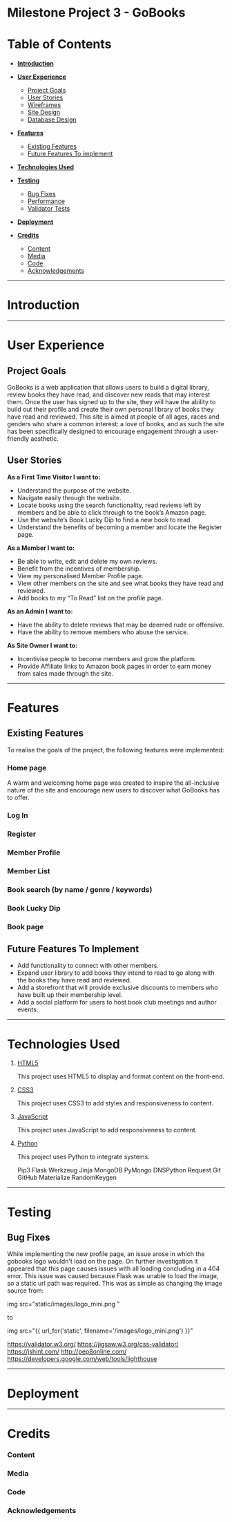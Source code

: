 # Milestone Project 3 - GoBooks

# Table of Contents

 - [**Introduction**](#introduction)

 - [**User Experience**](#user-experience)
    - [Project Goals](#project-goals)
    - [User Stories](#user-stories)
    - [Wireframes](#wireframes)
    - [Site Design](#site-design)
    - [Database Design](#database-design)

 - [**Features**](#features)
    - [Existing Features](#existing-features)
    - [Future Features To implement](#future-features-to-implement)

 - [**Technologies Used**](#technologies-used)

 - [**Testing**](#testing)
    - [Bug Fixes](#bug-fixes)
    - [Performance](#performance)
    - [Validator Tests](#validator-tests)

 - [**Deployment**](#deployment)

 - [**Credits**](#credits)
    - [Content](#content)
    - [Media](#media)
    - [Code](#code)
    - [Acknowledgements](#acknowledgements)

---

# Introduction


---

# User Experience

## Project Goals
GoBooks is a web application that allows users to build a digital library, review books they have read, and discover new reads that may interest them. 
Once the user has signed up to the site, they will have the ability to build out their profile and create their own personal library of books they have read and reviewed.
This site is aimed at people of all ages, races and genders who share a common interest: a love of books, and as such the site has been specifically designed to 
encourage engagement through a user-friendly aesthetic. 


## User Stories

**As a First Time Visitor I want to:**
* Understand the purpose of the website.
* Navigate easily through the website.
* Locate books using the search functionality, read reviews left by members and be able to click through to the book’s Amazon page.
* Use the website’s Book Lucky Dip to find a new book to read.
* Understand the benefits of becoming a member and locate the Register page.

**As a Member I want to:**
* Be able to write, edit and delete my own reviews.
* Benefit from the incentives of membership.
* View my personalised Member Profile page.
* View other members on the site and see what books they have read and reviewed.
* Add books to my “To Read” list on the profile page.

**As an Admin I want to:**
* Have the ability to delete reviews that may be deemed rude or offensive.
* Have the ability to remove members who abuse the service.

**As Site Owner I want to:**
* Incentivise people to become members and grow the platform.
* Provide Affiliate links to Amazon book pages in order to earn money from sales made through the site.

---

# Features

## Existing Features
To realise the goals of the project, the following features were implemented:

### Home page 

A warm and welcoming home page was created to inspire the all-inclusive nature of the site and encourage new users to discover what GoBooks has to offer.

### Log In 

### Register

### Member Profile

### Member List

### Book search (by name / genre / keywords)

### Book Lucky Dip

### Book page


## Future Features To Implement

* Add functionality to connect with other members.
* Expand user library to add books they intend to read to go along with the books they have read and reviewed.
* Add a storefront that will provide exclusive discounts to members who have built up their membership level.
* Add a social platform for users to host book club meetings and author events.

---

# Technologies Used

1. [HTML5](https://en.wikipedia.org/wiki/HTML5)

   This project uses HTML5 to display and format content on the front-end.

2. [CSS3](https://en.wikipedia.org/wiki/CSS)

   This project uses CSS3 to add styles and responsiveness to content.

3. [JavaScript](https://www.javascript.com/)

   This project uses JavaScript to add responsiveness to content.

4. [Python](https://www.python.org/)

   This project uses Python to integrate systems.

   Pip3
   Flask
   Werkzeug
   Jinja
   MongoDB
   PyMongo
   DNSPython
   Request
   Git
   GitHub
   Materialize
   RandomKeygen

---

# Testing

## Bug Fixes

While implementing the new profile page, an issue arose in which the gobooks logo wouldn't load on the page. On further investigation it appeared 
that this page causes issues with all loading concluding in a 404 error. This issue was caused because Flask was unable to load the image, 
so a static url path was required. This was as simple as changing the image source from:

img src="static/images/logo_mini.png "

to

img src="{{ url_for('static', filename='/images/logo_mini.png') }}"




https://validator.w3.org/
https://jigsaw.w3.org/css-validator/
https://jshint.com/
http://pep8online.com/
https://developers.google.com/web/tools/lighthouse

---

# Deployment

---

# Credits

### Content

### Media

### Code

### Acknowledgements